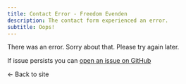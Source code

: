 ```yaml
---
title: Contact Error - Freedom Evenden
description: The contact form experienced an error.
subtitle: Oops!
---
```


There was an error. Sorry about that. Please try again later. 

If issue persists you can [open an issue on GitHub](https://github.com/f3ve/freedomevenden.com/issues)

<p><RouterLink to="/"><- Back to site</RouterLink></p>
